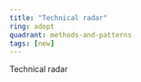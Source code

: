 ```yaml
---
title: "Technical radar"
ring: adopt
quadrant: methods-and-patterns
tags: [new]
---
```


Technical radar
